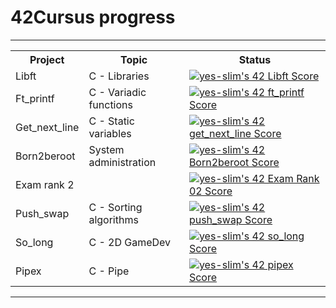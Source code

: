 # 42Cursus progress
---
<div align="center">

<table>
  <tr>
    <th>Project</th>
    <th>Topic</th>
    <th>Status</th>
  </tr>
  <tr>
    <td>Libft</td>
    <td>C - Libraries</td>
    <td><a href="https://github.com/JaeSeoKim/badge42"><img src="https://badge42.vercel.app/api/v2/cl9smgnrq00250fju0ztclesb/project/2825116" alt="yes-slim's 42 Libft Score" /></a></td>
  </tr>
  <tr>
    <td>Ft_printf</td>
    <td>C - Variadic functions</td>
    <td><a href="https://github.com/JaeSeoKim/badge42"><img src="https://badge42.vercel.app/api/v2/cl9smgnrq00250fju0ztclesb/project/2865826" alt="yes-slim's 42 ft_printf Score" /></a></td>
  </tr>
  <tr>
    <td>Get_next_line</td>
    <td>C - Static variables</td>
    <td><a href="https://github.com/JaeSeoKim/badge42"><img src="https://badge42.vercel.app/api/v2/cl9smgnrq00250fju0ztclesb/project/2865833" alt="yes-slim's 42 get_next_line Score" /></a></td>
  </tr>
  <tr>
    <td>Born2beroot</td>
    <td>System administration</td>
    <td><a href="https://github.com/JaeSeoKim/badge42"><img src="https://badge42.vercel.app/api/v2/cl9smgnrq00250fju0ztclesb/project/2865834" alt="yes-slim's 42 Born2beroot Score" /></a></td>
  </tr>
  <tr>
    <td> Exam rank 2</td>
    <td></td>
    <td><a href="https://github.com/JaeSeoKim/badge42"><img src="https://badge42.vercel.app/api/v2/cl9smgnrq00250fju0ztclesb/project/2914671" alt="yes-slim's 42 Exam Rank 02 Score" /></a></td>
  </tr>
  <tr>
    <td>Push_swap</td>
    <td>C - Sorting algorithms</td>
    <td><a href="https://github.com/JaeSeoKim/badge42"><img src="https://badge42.vercel.app/api/v2/cl9smgnrq00250fju0ztclesb/project/2928272" alt="yes-slim's 42 push_swap Score" /></a></td>
  </tr>
  <tr>
    <td>So_long</td>
    <td>C - 2D GameDev</td>
    <td><a href="https://github.com/JaeSeoKim/badge42"><img src="https://badge42.vercel.app/api/v2/cl9smgnrq00250fju0ztclesb/project/2916152" alt="yes-slim's 42 so_long Score" /></a></td>
  </tr>
  <tr>
    <td>Pipex </td>
    <td>C - Pipe </td>
    <td><a href="https://github.com/JaeSeoKim/badge42"><img src="https://badge42.vercel.app/api/v2/cl9smgnrq00250fju0ztclesb/project/2997267" alt="yes-slim's 42 pipex Score" /></a></td>
  </tr>
</table>

---